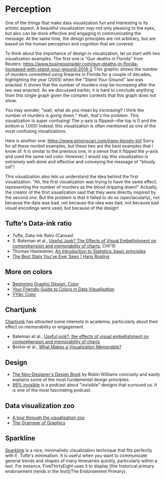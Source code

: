 # Perception 

One of the things that make data visualization fun and interesting is its artistic aspect.
A beautiful visualization may not only pleasing to the eyes, but also can be more effective and engaging in communicating the message.
At the same time, the design principles are not arbitrary, but are based on the human perception and cognition that we covered. 

To think about the importance of design in visualization, let us start with two visualization examples. 
The first one is "Gun deaths in Florida" from Reuters: https://www.businessinsider.com/gun-deaths-in-florida-increased-with-stand-your-ground-2014-2 
This graphic shows the number of murders committed using firearms in Florida for a couple of decades, highlighting the year (2005) when the "Stand Your Ground" law was enacted.
It shows that the number of murders _may_ be increasing after the law was enacted. 
As we discussed earlier, it is hard to conclude anything from this single graph given the complex contexts that this graph does not show.

You may wonder, "wait, what do you mean by _increasing_? I think the number of murders is going down."
Yeah, that's the problem. 
This visualization is super confusing!
The y-axis is flipped—the top is 0 and the bottom is 1,000! 
Indeed, this visualization is often mentioned as one of the most confusing visualizations.

Here is another one: https://www.simonscarr.com/iraqs-bloody-toll 
Sorry for all these morbid examples, but these two are the best examples that I know of. 
It is similar to the previous one, in a sense that it flipped the y-axis and used the same red color. 
However, I would say this visualization is extremely well-done and effective and conveying the message of "bloody toll"!

This visualization also lets us understand the idea behind the first visualization. 
"Ah, the first visualization was trying to have the same effect, representing the number of murders as the blood dripping down!"
Actually, the creator of the first visualization said that they were directly inspired by the second one. 
But the problem is that it failed to do so (spectacularly), not because the data was bad, not because the idea was bad, not because bad visual encodings were used, but because of the design!


## Tufte's Data-ink ratio 

- Tufte, Data-Ink Ratio (Canvas)
- S. Bateman et al., [Useful Junk? The Effects of Visual Embellishment on comprehension and memorability of charts](http://dl.acm.org/citation.cfm?id=1753716), CHI'10
- Thomas Haslwanter, [An Introduction to Statistics: basic principles](http://work.thaslwanter.at/Stats/html/statsBasics.html)
- [The Best Stats You've Ever Seen | Hans Rosling](https://www.youtube.com/watch?v=hVimVzgtD6w)

## More on colors

- [Beginning Graphic Design: Color](https://www.youtube.com/watch?v=_2LLXnUdUIc)
- [Your Friendly Guide to Colors in Data Visualisation](https://lisacharlotterost.github.io/2016/04/22/Colors-for-DataVis/)
- [YYiki: Color](http://yyahnwiki.appspot.com/Color)

## Chartjunk

[Chartjunk](https://en.wikipedia.org/wiki/Chartjunk) has attracted some interests in academia, particularly about their effect on memorability or engagement. 
- Bateman et al., [Useful junk?: the effects of visual embellishment on comprehension and memorability of charts](https://dl.acm.org/doi/pdf/10.1145/1753326.1753716)
- Borkin et al., [What Makes a Visualization Memorable?](https://ieeexplore.ieee.org/iel7/2945/6634084/06634103.pdf)

## Design

- [The Non-Designer's Design Book](http://www.amazon.com/Non-Designers-Design-Book-3rd/dp/0321534042) by Robin Williams concisely and easily explains some of the most fundamental design principles. 
- [99% invisible](http://99percentinvisible.org) is a podcast about "invisible" designs that surround us. It is one of the most fascinating podcast. 

## Data visualization zoo

- [A tour through the visualization zoo](http://queue.acm.org/detail.cfm?id=1743567)
- [The Grammar of Graphics](http://www.amazon.com/The-Grammar-Graphics-Statistics-Computing/dp/0387245448)

## Sparkline

[Sparkline](https://en.wikipedia.org/wiki/Sparkline) is a nice, minimalistic visualization technique that fits perfectly with E. Tufte's minimalism. It is useful when you want to communicate general trends and shapes of many timeseries quickly, particularly within a text. For instance, FiveThirtyEight uses it to display [the historical primary endorsement trends in the text](The Endorsement Primary). 
